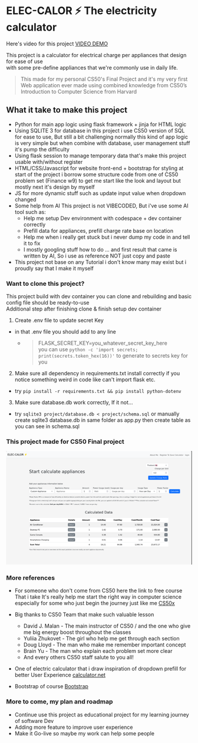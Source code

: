 # ELEC-CALOR ⚡ The electricity calculator

Here's video for this project [VIDEO DEMO](https://youtu.be/BXhcsjSvqO4)

This project is a calculator for electrical charge per appliances that design for ease of use\
with some pre-define appliances that we're commonly use in daily life.

> This made for my personal CS50's Final Project and it's my very first Web application ever made using combined knowledge from CS50’s Introduction to Computer Science from Harvard

## What it take to make this project

- Python for main app logic using flask framework + jinja for HTML logic
- Using SQLITE 3 for database in this project i use CS50 version of SQL for ease to use, But still a bit challenging normally this kind of app logic is very simple but when combine with database, user management stuff it's pump the difficulty
- Using flask session to manage temporary data that's make this project usable with/without register
- HTML/CSS/Javascript for website front-end + bootstrap for styling at start of the project i borrow some structure code from one of CS50 problem set (Finance w9) to get me start like the look and layout but mostly next it's design by myself
- JS for more dynamic stuff such as update input value when dropdown changed
- Some help from AI This project is not VIBECODED, But i've use some AI tool such as:
  - Help me setup Dev environment with codespace + dev container correctly
  - Prefill data for appliances, prefill charge rate base on location
  - Help me when i really get stuck but i never dump my code in and tell it to fix
  - I mostly googling stuff how to do ... and first result that came is written by AI, So i use as reference NOT just copy and paste
- This project not base on any Tutorial i don't know many may exist but i proudly say that I make it myself

### Want to clone this project?

This project build with dev container you can clone and rebuilding and basic config file should be ready-to-use\
Additional step after finishing clone & finish setup dev container
1. Create .env file to update secret Key
  - in that .env file you should add to any line
    - > FLASK_SECRET_KEY=you_whatever_secret_key_here\
      > you can use ```python -c 'import secrets; print(secrets.token_hex(16))'``` to generate to secrets key for you
2. Make sure all dependency in requirements.txt install correctly if you notice something weird in code like can't import flask etc.
  - try ``` pip install -r requirements.txt && pip install python-dotenv ```
3. Make sure database.db work correctly, If it not...
  - try ``` sqlite3 project/database.db < project/schema.sql ``` or manually create sqlite3 database.db in same folder as app.py then create table as you can see in schema.sql

### This project made for CS50 Final project

![Project Demo Image](https://github.com/Tong-ST/elec-calor/blob/main/project/static/img/elec_calor_home_img.png)

### More references

- For someone who don't come from CS50 here the link to free course That i take It's really help me start the right way in computer science especially for some who just begin the journey just like me [CS50x](https://cs50.harvard.edu/)

- Big thanks to CS50 Team that make such valuable lesson
  - David J. Malan - The main instructor of CS50 / and the one who give me big energy boost throughout the classes
  - Yuliia Zhukovet - The girl who help me get through each section
  - Doug Lloyd - The man who make me remember important concept
  - Brain Yu - The man who explain each problem set more clear
  - And every others CS50 staff salute to you all!

- One of electric calculator that i draw inspiration of dropdown prefill for better User Experience [calculator.net](https://www.calculator.net/electricity-calculator.html)

- Bootstrap of course [Bootstrap](https://getbootstrap.com/)

### More to come, my plan and roadmap

- Continue use this project as educational project for my learning journey of software Dev
- Adding more feature to improve user experience
- Make it Go-live so maybe my work can help some people
